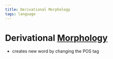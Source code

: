 ```yaml
---
title: Derivational Morphology
tags: language
---
```


# Derivational [Morphology](Morphology.md)
- creates new word by changing the POS tag


























































